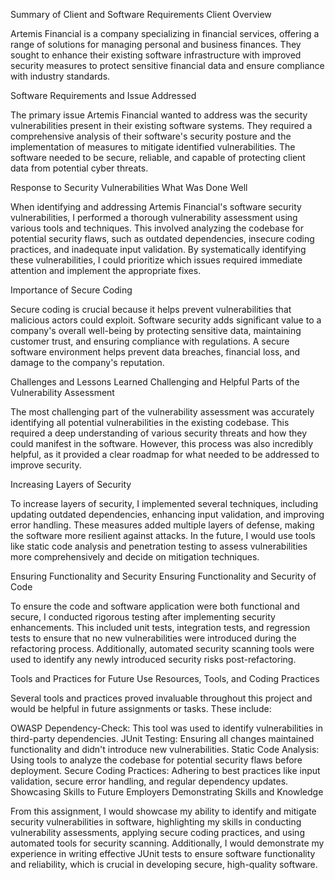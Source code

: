 Summary of Client and Software Requirements
Client Overview

Artemis Financial is a company specializing in financial services, offering a range of solutions for managing personal and business finances. They sought to enhance their existing software infrastructure with improved security measures to protect sensitive financial data and ensure compliance with industry standards.

Software Requirements and Issue Addressed

The primary issue Artemis Financial wanted to address was the security vulnerabilities present in their existing software systems. They required a comprehensive analysis of their software's security posture and the implementation of measures to mitigate identified vulnerabilities. The software needed to be secure, reliable, and capable of protecting client data from potential cyber threats.

Response to Security Vulnerabilities
What Was Done Well

When identifying and addressing Artemis Financial's software security vulnerabilities, I performed a thorough vulnerability assessment using various tools and techniques. This involved analyzing the codebase for potential security flaws, such as outdated dependencies, insecure coding practices, and inadequate input validation. By systematically identifying these vulnerabilities, I could prioritize which issues required immediate attention and implement the appropriate fixes.

Importance of Secure Coding

Secure coding is crucial because it helps prevent vulnerabilities that malicious actors could exploit. Software security adds significant value to a company's overall well-being by protecting sensitive data, maintaining customer trust, and ensuring compliance with regulations. A secure software environment helps prevent data breaches, financial loss, and damage to the company's reputation.

Challenges and Lessons Learned
Challenging and Helpful Parts of the Vulnerability Assessment

The most challenging part of the vulnerability assessment was accurately identifying all potential vulnerabilities in the existing codebase. This required a deep understanding of various security threats and how they could manifest in the software. However, this process was also incredibly helpful, as it provided a clear roadmap for what needed to be addressed to improve security.

Increasing Layers of Security

To increase layers of security, I implemented several techniques, including updating outdated dependencies, enhancing input validation, and improving error handling. These measures added multiple layers of defense, making the software more resilient against attacks. In the future, I would use tools like static code analysis and penetration testing to assess vulnerabilities more comprehensively and decide on mitigation techniques.

Ensuring Functionality and Security
Ensuring Functionality and Security of Code

To ensure the code and software application were both functional and secure, I conducted rigorous testing after implementing security enhancements. This included unit tests, integration tests, and regression tests to ensure that no new vulnerabilities were introduced during the refactoring process. Additionally, automated security scanning tools were used to identify any newly introduced security risks post-refactoring.

Tools and Practices for Future Use
Resources, Tools, and Coding Practices

Several tools and practices proved invaluable throughout this project and would be helpful in future assignments or tasks. These include:

OWASP Dependency-Check: This tool was used to identify vulnerabilities in third-party dependencies.
JUnit Testing: Ensuring all changes maintained functionality and didn't introduce new vulnerabilities.
Static Code Analysis: Using tools to analyze the codebase for potential security flaws before deployment.
Secure Coding Practices: Adhering to best practices like input validation, secure error handling, and regular dependency updates.
Showcasing Skills to Future Employers
Demonstrating Skills and Knowledge

From this assignment, I would showcase my ability to identify and mitigate security vulnerabilities in software, highlighting my skills in conducting vulnerability assessments, applying secure coding practices, and using automated tools for security scanning. Additionally, I would demonstrate my experience in writing effective JUnit tests to ensure software functionality and reliability, which is crucial in developing secure, high-quality software.
